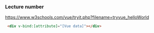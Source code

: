 ### Lecture number

https://www.w3schools.com/vue/tryit.php?filename=tryvue_helloWorld





```html
 <div v-bind:[attribute]="[Vue data]"></div> 
```

